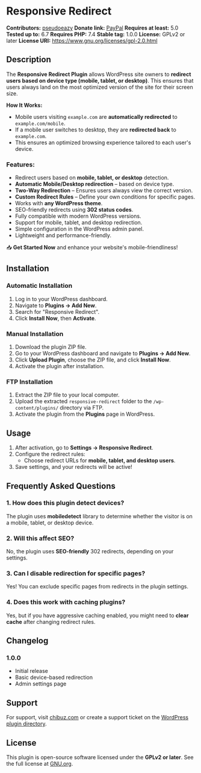 # Responsive Redirect

**Contributors:** [pseudoeazy](https://profiles.wordpress.org/pseudoeazy/)
**Donate link:** [PayPal](https://paypal.me/eazyisrael?country.x=PH&locale.x=en_US)
**Requires at least:** 5.0
**Tested up to:** 6.7
**Requires PHP:** 7.4
**Stable tag:** 1.0.0
**License:** GPLv2 or later
**License URI:** https://www.gnu.org/licenses/gpl-2.0.html

## Description

The **Responsive Redirect Plugin** allows WordPress site owners to **redirect users based on device type (mobile, tablet, or desktop)**. This ensures that users always land on the most optimized version of the site for their screen size.

**How It Works:**

- Mobile users visiting `example.com` are **automatically redirected** to `example.com/mobile`.
- If a mobile user switches to desktop, they are **redirected back** to `example.com`.
- This ensures an optimized browsing experience tailored to each user's device.

### Features:

- Redirect users based on **mobile, tablet, or desktop** detection.
- **Automatic Mobile/Desktop redirection** – based on device type.
- **Two-Way Redirection** – Ensures users always view the correct version.
- **Custom Redirect Rules** – Define your own conditions for specific pages.
- Works with **any WordPress theme**.
- SEO-friendly redirects using **302 status codes**.
- Fully compatible with modern WordPress versions.
- Support for mobile, tablet, and desktop redirection.
- Simple configuration in the WordPress admin panel.
- Lightweight and performance-friendly.

📥 **Get Started Now** and enhance your website's mobile-friendliness!

## Installation

### Automatic Installation

1. Log in to your WordPress dashboard.
2. Navigate to **Plugins → Add New**.
3. Search for "Responsive Redirect".
4. Click **Install Now**, then **Activate**.

### Manual Installation

1. Download the plugin ZIP file.
2. Go to your WordPress dashboard and navigate to **Plugins → Add New**.
3. Click **Upload Plugin**, choose the ZIP file, and click **Install Now**.
4. Activate the plugin after installation.

### FTP Installation

1. Extract the ZIP file to your local computer.
2. Upload the extracted `responsive-redirect` folder to the `/wp-content/plugins/` directory via FTP.
3. Activate the plugin from the **Plugins** page in WordPress.

## Usage

1. After activation, go to **Settings → Responsive Redirect**.
2. Configure the redirect rules:
   - Choose redirect URLs for **mobile, tablet, and desktop users**.
3. Save settings, and your redirects will be active!

## Frequently Asked Questions

### 1. How does this plugin detect devices?

The plugin uses **mobiledetect** library to determine whether the visitor is on a mobile, tablet, or desktop device.

### 2. Will this affect SEO?

No, the plugin uses **SEO-friendly** 302 redirects, depending on your settings.

### 3. Can I disable redirection for specific pages?

Yes! You can exclude specific pages from redirects in the plugin settings.

### 4. Does this work with caching plugins?

Yes, but if you have aggressive caching enabled, you might need to **clear cache** after changing redirect rules.

## Changelog

### 1.0.0

- Initial release
- Basic device-based redirection
- Admin settings page

## Support

For support, visit [chibuz.com](https://www.chibuz.com/projects/responsive-redirect) or create a support ticket on the [WordPress plugin directory](https://wordpress.org/plugins/).

## License

This plugin is open-source software licensed under the **GPLv2 or later**. See the full license at [GNU.org](https://www.gnu.org/licenses/gpl-2.0.html).
